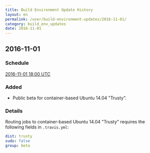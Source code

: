```yaml
---
title: Build Environment Update History
layout: en
permalink: /user/build-environment-updates/2016-11-01/
category: build_env_updates
date: 2016-11-01
---
```


## 2016-11-01

### Schedule

[2016-11-01 18:00 UTC](http://everytimezone.com/#2016-11-1,360,c8l)

### Added

- Public beta for container-based Ubuntu 14.04 "Trusty".

### Details

Routing jobs to container-based Ubuntu 14.04 "Trusty" requires the following
fields in `.travis.yml`:

```yaml
dist: trusty
sudo: false
group: beta
```
